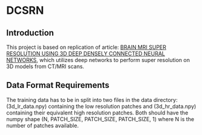 # DCSRN
## Introduction
This project is based on replication of article: [BRAIN MRI SUPER RESOLUTION USING 3D DEEP DENSELY CONNECTED NEURAL NETWORKS](https://arxiv.org/abs/1801.02728), which utilizes deep networks to perform super resolution on 3D models from CT/MRI scans.

## Data Format Requirements
The training data has to be in split into two files in the data directory: (3d_lr_data.npy) containing the low resolution patches and (3d_hr_data.npy) containing their equivalent high resolution patches. 
Both should have the numpy shape (N, PATCH_SIZE, PATCH_SIZE, PATCH_SIZE, 1) where N is the number of patches available.
